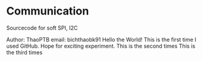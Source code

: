 # Communication
Sourcecode for soft SPI, I2C

Author: ThaoPTB
email: bichthaobk91
Hello the World! This is the first time I used GitHub. Hope for exciting experiment.
This is the second times
This is the third times
